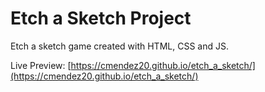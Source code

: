 # Etch a Sketch Project

Etch a sketch game created with HTML, CSS and JS. 

Live Preview: [https://cmendez20.github.io/etch_a_sketch/](https://cmendez20.github.io/etch_a_sketch/)
